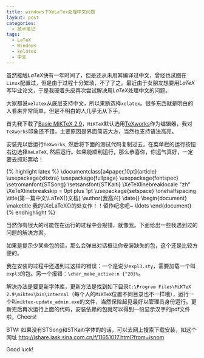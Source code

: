 ```yaml
---
title: windows下XeLaTex处理中文问题
layout: post
categories:
  - 技术笔记
tags:
  - LaTeX
  - Windows
  - xelatex
  - 中文
---
```

虽然接触$LaTeX$快有一年时间了，但是还从未用其编译过中文，曾经也试图在`Linux`配置过，但是由于过程十分繁琐，不了了之。最近由于女朋友想要用$LaTeX$写毕业论文，于是我硬着头皮再次尝试解决用$LaTeX$处理中文的问题。

大家都说`xelatex`从底层支持中文，所以果断选择`xelatex`。很多东西就是明白的人看来非常简单，但是不明白的人几乎无从下手。

首先我下载了[Basic MiKTeX 2.9][1]，`MiKTeX`默认选用[TeXworks][2]作为编辑器，我对`TeXworks`印象还不错，主要原因是界面简洁大方，当然也支持语法高亮。

安装完以后运行`TeXworks`, 然后将下面的测试代码复制过去，在菜单栏的运行按钮右边选择`XeLaTeX`, 然后运行。如果能顺利运行，那么恭喜你，你运气真好，一定要去抓彩票哈！

{% highlight latex %}
\documentclass[a4paper,10pt]{article}
\usepackage{xltxtra}
\usepackage{fullpage}
\usepackage{fontspec}
\setromanfont{STSong}
\setsansfont{STKaiti}
\XeTeXlinebreaklocale "zh"
\XeTeXlinebreakskip = 0pt plus 1pt
\usepackage{setspace}
\onehalfspacing
\title{第一篇中文\LaTeX{}文档}
\author{我高兴}
\date{}
\begin{document}
\maketitle
我的\XeLaTeX{}的处女作！！留作纪念吧~
\ldots
\end{document}
{% endhighlight %}

当然你有很大的可能性在运行的过程中会报错，就像我。下面给出一些我遇到过的问题的解决方案。

如果是提示少某些包的话，那么会弹出对话框让你安装缺失的包，这个还是比较方便的。

我在安装的过程中还遇到过这样的错误：一个是说少`expl3.sty`，需要加载一个叫`expl3`的包。另一个报错：`\char_make_active:n {"20}%`。

解决办法是要更新字体库，更新方法是找到如下目录`C:\Program Files\MiKTeX 2.9\miktex\bin\internal`（每个人的`MiKTeX`位置不同目录也不一样哦），运行一个叫`miktex-update_admin.exe`的文件，当然保险起见最好以管理员身份运行。更新完后再次运行上面的代码，安装依赖的包就可以得到一份显示汉字的pdf文件啦，Cheers! 

BTW: 如果没有STSong和STKaiti字体的的话，可以去网上搜索下载安装，如这个网址 <http://ishare.iask.sina.com.cn/f/11651017.html?from=isnom>

Good luck!

[1]: http://miktex.org/2.9/setup
[2]: http://www.tug.org/texworks/
